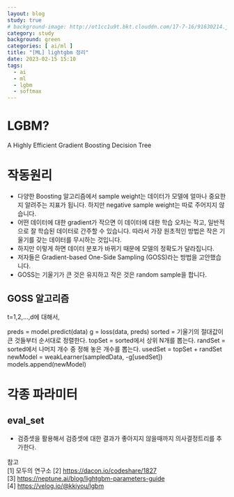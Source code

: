 ```yaml
---
layout: blog
study: true
# background-image: http://ot1cc1u9t.bkt.clouddn.com/17-7-16/91630214.jpg
category: study
background: green
categories: [ ai/ml ]
title: "[ML] lightgbm 정리"
date: 2023-02-15 15:10
tags:
  - ai
  - ml
  - lgbm
  - softmax
---
```


# LGBM?

A Highly Efficient Gradient Boosting Decision Tree

# 작동원리

- 다양한 Boosting 알고리즘에서 sample weight는 데이터가 모델에 얼마나 중요한지 알려주는 지표가 됩니다. 하지만 negative sample weight는 따로 주어지지 않습니다.
- 어떤 데이터에 대한 gradient가 작으면 이 데이터에 대한 학습 오차는 작고, 일반적으로 잘 학습된 데이터로 간주할 수 있습니다. 따라서 가장 원초적인 방법은 작은 기울기를 갖는 데이터를 무시하는 것입니다.
- 하지만 이렇게 하면 데이터 분포가 바뀌기 때문에 모델의 정확도가 달라집니다.
- 저자들은 Gradient-based One-Side Sampling (GOSS)라는 방법을 고안했습니다.
- GOSS는 기울기가 큰 것은 유지하고 작은 것은 random sample을 합니다.

## GOSS 알고리즘

t=1,2,…,d에 대해서,

preds = model.predict(data)
g = loss(data, preds)
sorted = 기울기의 절대값이 큰 것들부터 순서대로 정렬한다.
topSet = sorted에서 상위 N개를 뽑는다.
randSet = sorted에서 나머지 개수 중 정해 놓은 개수를 뽑는다.
usedSet = topSet + randSet
newModel = weakLearner(sampledData, -g[usedSet])
models.append(newModel)

# 각종 파라미터

## eval_set

- 검증셋을 활용해서 검증셋에 대한 결과가 좋아지지 않을때까지 의사결정트리를 추가한다.

참고  
[1] 모두의 연구소
[2] https://dacon.io/codeshare/1827  
[3] https://neptune.ai/blog/lightgbm-parameters-guide  
[4] https://velog.io/@kkiyou/lgbm